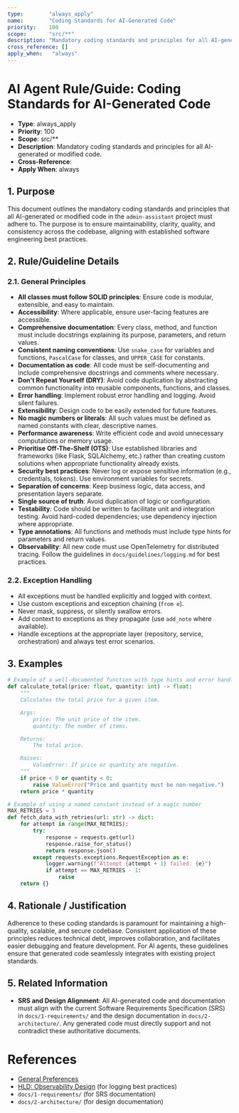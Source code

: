 ```yaml
---
type:        "always_apply"
name:        "Coding Standards for AI-Generated Code"
priority:    100
scope:       "src/**"
description: "Mandatory coding standards and principles for all AI-generated or modified code."
cross_reference: []
apply_when:   "always"
---
```


# AI Agent Rule/Guide: Coding Standards for AI-Generated Code

- **Type**: always_apply
- **Priority**: 100
- **Scope**: src/**
- **Description**: Mandatory coding standards and principles for all AI-generated or modified code.
- **Cross-Reference**: 
- **Apply When**: always

## 1. Purpose

This document outlines the mandatory coding standards and principles that all AI-generated or modified code in the `admin-assistant` project must adhere to. The purpose is to ensure maintainability, clarity, quality, and consistency across the codebase, aligning with established software engineering best practices.

## 2. Rule/Guideline Details

### 2.1. General Principles

-   **All classes must follow SOLID principles**: Ensure code is modular, extensible, and easy to maintain.
-   **Accessibility**: Where applicable, ensure user-facing features are accessible.
-   **Comprehensive documentation**: Every class, method, and function must include docstrings explaining its purpose, parameters, and return values.
-   **Consistent naming conventions**: Use `snake_case` for variables and functions, `PascalCase` for classes, and `UPPER_CASE` for constants.
-   **Documentation as code**: All code must be self-documenting and include comprehensive docstrings and comments where necessary.
-   **Don't Repeat Yourself (DRY)**: Avoid code duplication by abstracting common functionality into reusable components, functions, and classes.
-   **Error handling**: Implement robust error handling and logging. Avoid silent failures.
-   **Extensibility**: Design code to be easily extended for future features.
-   **No magic numbers or literals**: All such values must be defined as named constants with clear, descriptive names.
-   **Performance awareness**: Write efficient code and avoid unnecessary computations or memory usage.
-   **Prioritise Off-The-Shelf (OTS)**: Use established libraries and frameworks (like Flask, SQLAlchemy, etc.) rather than creating custom solutions when appropriate functionality already exists.
-   **Security best practices**: Never log or expose sensitive information (e.g., credentials, tokens). Use environment variables for secrets.
-   **Separation of concerns**: Keep business logic, data access, and presentation layers separate.
-   **Single source of truth**: Avoid duplication of logic or configuration.
-   **Testability**: Code should be written to facilitate unit and integration testing. Avoid hard-coded dependencies; use dependency injection where appropriate.
-   **Type annotations**: All functions and methods must include type hints for parameters and return values.
-   **Observability**: All new code must use OpenTelemetry for distributed tracing. Follow the guidelines in `docs/guidelines/logging.md` for best practices.

### 2.2. Exception Handling

-   All exceptions must be handled explicitly and logged with context.
-   Use custom exceptions and exception chaining (`from e`).
-   Never mask, suppress, or silently swallow errors.
-   Add context to exceptions as they propagate (use `add_note` where available).
-   Handle exceptions at the appropriate layer (repository, service, orchestration) and always test error scenarios.

## 3. Examples

```python
# Example of a well-documented function with type hints and error handling
def calculate_total(price: float, quantity: int) -> float:
    """
    Calculates the total price for a given item.

    Args:
        price: The unit price of the item.
        quantity: The number of items.

    Returns:
        The total price.

    Raises:
        ValueError: If price or quantity are negative.
    """
    if price < 0 or quantity < 0:
        raise ValueError("Price and quantity must be non-negative.")
    return price * quantity

# Example of using a named constant instead of a magic number
MAX_RETRIES = 3
def fetch_data_with_retries(url: str) -> dict:
    for attempt in range(MAX_RETRIES):
        try:
            response = requests.get(url)
            response.raise_for_status()
            return response.json()
        except requests.exceptions.RequestException as e:
            logger.warning(f"Attempt {attempt + 1} failed: {e}")
            if attempt == MAX_RETRIES - 1:
                raise
    return {}
```

## 4. Rationale / Justification

Adherence to these coding standards is paramount for maintaining a high-quality, scalable, and secure codebase. Consistent application of these principles reduces technical debt, improves collaboration, and facilitates easier debugging and feature development. For AI agents, these guidelines ensure that generated code seamlessly integrates with existing project standards.

## 5. Related Information

-   **SRS and Design Alignment**: All AI-generated code and documentation must align with the current Software Requirements Specification (SRS) in `docs/1-requirements/` and the design documentation in `docs/2-architecture/`. Any generated code must directly support and not contradict these authoritative documents.

# References

-   [General Preferences](AGENT-GUIDE-General-Preferences.md)
-   [HLD: Observability Design](../../2-architecture/ARCH-002-Observability.md) (for logging best practices)
-   `docs/1-requirements/` (for SRS documentation)
-   `docs/2-architecture/` (for design documentation)
